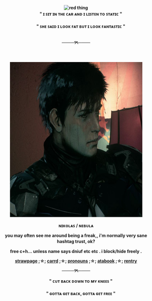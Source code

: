 <div align='center'> 
<b> </b>
<b> </br>
<img width="900" height="450" alt="red thing" src="https://file.garden/aL0qqr5-Fnt8to6H/Untitled66_20250918195814.png" />
  <b> 　　 </b>

<div align='center'> 
  <b> 　　 </b>
" ɪ ꜱɪᴛ ɪɴ ᴛʜᴇ ᴄᴀʀ ᴀɴᴅ ɪ ʟɪꜱᴛᴇɴ ᴛᴏ ꜱᴛᴀᴛɪᴄ "
   <br>　　<br>


<div align='center'> 
  <b> 　　 </b>
" ꜱʜᴇ ꜱᴀɪᴅ ɪ ʟᴏᴏᴋ ꜰᴀᴛ ʙᴜᴛ ɪ ʟᴏᴏᴋ ꜰᴀɴᴛᴀꜱᴛɪᴄ "
<div align='center'> 
  <b> 　　 </b>

────୨ৎ────
<div align='center'> 
  <b> 　　 </b>
   <br>　　<br>

<img width="429" height="500" alt="Arkham Knight Jason" src="Jason Todd _ Arkham Knight.jpg" />
  <b> 　　 </b>

<b> ɴɪᴋᴏʟᴀꜱ / ɴᴇʙᴜʟᴀ  <br>

you may often see me around being a freak,, i'm normally very sane hashtag trust, ok?
  <b> 　　 </b>

free c+h... unless name says dniuf etc etc . i block/hide freely .

<a href="https://wallys4.straw.page">strawpage</a> ;☆; <a href="https://astrophlles.carrd.co">carrd</a> ;☆; <a href="https://pronouns.cc/@astrophlled">pronouns</a> ;☆; <a href="https://astrowestt.atabook.org">atabook<a/> ;☆; <a href="https://rentry.co/astrophlle">rentry<a/>

────୨ৎ────
<div align='center'> 
  <b> 　　 </b>
" ᴄᴜᴛ ʙᴀᴄᴋ ᴅᴏᴡɴ ᴛᴏ ᴍʏ ᴋɴᴇᴇꜱ "
   <br>　　<br>

<div align='center'> 
  <b> 　　 </b>
" ɢᴏᴛᴛᴀ ɢᴇᴛ ʙᴀᴄᴋ, ɢᴏᴛᴛᴀ ɢᴇᴛ ꜰʀᴇᴇ "
